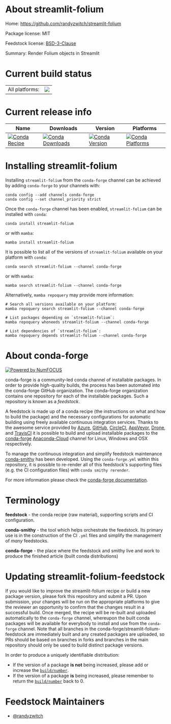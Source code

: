 About streamlit-folium
======================

Home: https://github.com/randyzwitch/streamlit-folium

Package license: MIT

Feedstock license: [BSD-3-Clause](https://github.com/conda-forge/streamlit-folium-feedstock/blob/main/LICENSE.txt)

Summary: Render Folium objects in Streamlit

Current build status
====================


<table><tr><td>All platforms:</td>
    <td>
      <a href="https://dev.azure.com/conda-forge/feedstock-builds/_build/latest?definitionId=11840&branchName=main">
        <img src="https://dev.azure.com/conda-forge/feedstock-builds/_apis/build/status/streamlit-folium-feedstock?branchName=main">
      </a>
    </td>
  </tr>
</table>

Current release info
====================

| Name | Downloads | Version | Platforms |
| --- | --- | --- | --- |
| [![Conda Recipe](https://img.shields.io/badge/recipe-streamlit--folium-green.svg)](https://anaconda.org/conda-forge/streamlit-folium) | [![Conda Downloads](https://img.shields.io/conda/dn/conda-forge/streamlit-folium.svg)](https://anaconda.org/conda-forge/streamlit-folium) | [![Conda Version](https://img.shields.io/conda/vn/conda-forge/streamlit-folium.svg)](https://anaconda.org/conda-forge/streamlit-folium) | [![Conda Platforms](https://img.shields.io/conda/pn/conda-forge/streamlit-folium.svg)](https://anaconda.org/conda-forge/streamlit-folium) |

Installing streamlit-folium
===========================

Installing `streamlit-folium` from the `conda-forge` channel can be achieved by adding `conda-forge` to your channels with:

```
conda config --add channels conda-forge
conda config --set channel_priority strict
```

Once the `conda-forge` channel has been enabled, `streamlit-folium` can be installed with `conda`:

```
conda install streamlit-folium
```

or with `mamba`:

```
mamba install streamlit-folium
```

It is possible to list all of the versions of `streamlit-folium` available on your platform with `conda`:

```
conda search streamlit-folium --channel conda-forge
```

or with `mamba`:

```
mamba search streamlit-folium --channel conda-forge
```

Alternatively, `mamba repoquery` may provide more information:

```
# Search all versions available on your platform:
mamba repoquery search streamlit-folium --channel conda-forge

# List packages depending on `streamlit-folium`:
mamba repoquery whoneeds streamlit-folium --channel conda-forge

# List dependencies of `streamlit-folium`:
mamba repoquery depends streamlit-folium --channel conda-forge
```


About conda-forge
=================

[![Powered by
NumFOCUS](https://img.shields.io/badge/powered%20by-NumFOCUS-orange.svg?style=flat&colorA=E1523D&colorB=007D8A)](https://numfocus.org)

conda-forge is a community-led conda channel of installable packages.
In order to provide high-quality builds, the process has been automated into the
conda-forge GitHub organization. The conda-forge organization contains one repository
for each of the installable packages. Such a repository is known as a *feedstock*.

A feedstock is made up of a conda recipe (the instructions on what and how to build
the package) and the necessary configurations for automatic building using freely
available continuous integration services. Thanks to the awesome service provided by
[Azure](https://azure.microsoft.com/en-us/services/devops/), [GitHub](https://github.com/),
[CircleCI](https://circleci.com/), [AppVeyor](https://www.appveyor.com/),
[Drone](https://cloud.drone.io/welcome), and [TravisCI](https://travis-ci.com/)
it is possible to build and upload installable packages to the
[conda-forge](https://anaconda.org/conda-forge) [Anaconda-Cloud](https://anaconda.org/)
channel for Linux, Windows and OSX respectively.

To manage the continuous integration and simplify feedstock maintenance
[conda-smithy](https://github.com/conda-forge/conda-smithy) has been developed.
Using the ``conda-forge.yml`` within this repository, it is possible to re-render all of
this feedstock's supporting files (e.g. the CI configuration files) with ``conda smithy rerender``.

For more information please check the [conda-forge documentation](https://conda-forge.org/docs/).

Terminology
===========

**feedstock** - the conda recipe (raw material), supporting scripts and CI configuration.

**conda-smithy** - the tool which helps orchestrate the feedstock.
                   Its primary use is in the construction of the CI ``.yml`` files
                   and simplify the management of *many* feedstocks.

**conda-forge** - the place where the feedstock and smithy live and work to
                  produce the finished article (built conda distributions)


Updating streamlit-folium-feedstock
===================================

If you would like to improve the streamlit-folium recipe or build a new
package version, please fork this repository and submit a PR. Upon submission,
your changes will be run on the appropriate platforms to give the reviewer an
opportunity to confirm that the changes result in a successful build. Once
merged, the recipe will be re-built and uploaded automatically to the
`conda-forge` channel, whereupon the built conda packages will be available for
everybody to install and use from the `conda-forge` channel.
Note that all branches in the conda-forge/streamlit-folium-feedstock are
immediately built and any created packages are uploaded, so PRs should be based
on branches in forks and branches in the main repository should only be used to
build distinct package versions.

In order to produce a uniquely identifiable distribution:
 * If the version of a package **is not** being increased, please add or increase
   the [``build/number``](https://docs.conda.io/projects/conda-build/en/latest/resources/define-metadata.html#build-number-and-string).
 * If the version of a package **is** being increased, please remember to return
   the [``build/number``](https://docs.conda.io/projects/conda-build/en/latest/resources/define-metadata.html#build-number-and-string)
   back to 0.

Feedstock Maintainers
=====================

* [@randyzwitch](https://github.com/randyzwitch/)

